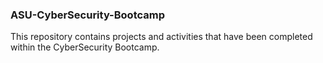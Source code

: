 ### ASU-CyberSecurity-Bootcamp
This repository contains projects and activities that have been completed within the CyberSecurity Bootcamp.
